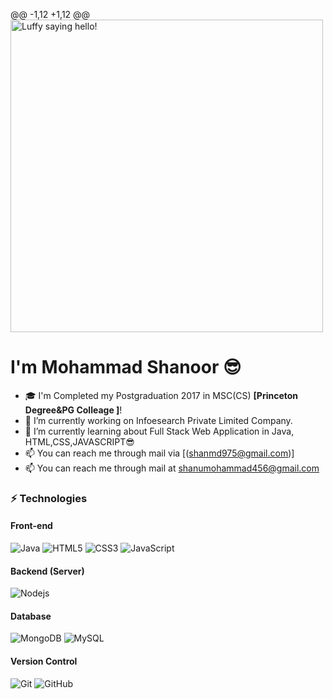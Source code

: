 @@ -1,12 +1,12 @@
<img src="https://media.tenor.com/Ug6cbVA1ZsMAAAAd/developer.gif" width="500" title="Yes I love One Piece ☠" alt="Luffy saying hello!">
# I'm **Mohammad Shanoor** 😎
- 🎓 I'm Completed my Postgraduation 2017 in MSC(CS) **[Princeton Degree&PG Colleage ]**!
- 🔭 I’m currently working on Infoesearch Private Limited Company.
- 🌱 I’m currently learning about Full Stack Web Application in Java, HTML,CSS,JAVASCRIPT😎  
- 📫 You can reach me through mail via [(shanmd975@gmail.com)]
- 📫 You can reach me through mail at shanumohammad456@gmail.com 

### ⚡ Technologies
#### Front-end 
![Java](https://img.shields.io/badge/-Java-orange?style=flat-square&logo=java)
![HTML5](https://img.shields.io/badge/-HTML5-E34F26?style=flat-square&logo=html5&logoColor=white)
![CSS3](https://img.shields.io/badge/-CSS3-1572B6?style=flat-square&logo=css3)
![JavaScript](https://img.shields.io/badge/-JavaScript-black?style=flat-square&logo=javascript)
#### Backend (Server)
![Nodejs](https://img.shields.io/badge/-Nodejs-black?style=flat-square&logo=Node.js)
#### Database
![MongoDB](https://img.shields.io/badge/-MongoDB-black?style=flat-square&logo=mongodb)
![MySQL](https://img.shields.io/badge/-MySQL-fffff0?style=flat-square&logo=mysql)
#### Version Control
![Git](https://img.shields.io/badge/-Git-black?style=flat-square&logo=git)
![GitHub](https://img.shields.io/badge/-GitHub-181717?style=flat-square&logo=github)
